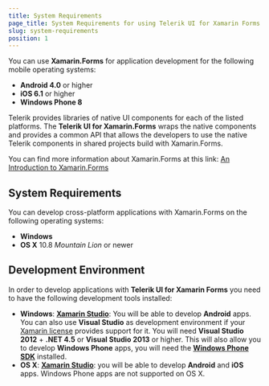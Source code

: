 ```yaml
---
title: System Requirements
page_title: System Requirements for using Telerik UI for Xamarin Forms
slug: system-requirements
position: 1
---
```

You can use **Xamarin.Forms** for application development for the following mobile operating systems:

* **Android 4.0** or higher
* **iOS 6.1** or higher
* **Windows Phone 8**

Telerik provides libraries of native UI components for each of the listed platforms. The **Telerik UI for Xamarin.Forms** wraps the native components and provides a common API that allows the developers to use the native Telerik components in shared projects build with Xamarin.Forms.

You can find more information about Xamarin.Forms at this link: [An Introduction to Xamarin.Forms](http://developer.xamarin.com/guides/cross-platform/xamarin-forms/introduction-to-xamarin-forms/)

## System Requirements ##
You can develop cross-platform applications with Xamarin.Forms on the following operating systems:

* **Windows**
* **OS X** 10.8 *Mountain Lion* or newer

## Development Environment ##
In order to develop applications with **Telerik UI for Xamarin Forms** you need to have the following development tools installed:

* **Windows**: **[Xamarin Studio](http://xamarin.com/download)**: You will be able to develop **Android** apps.  
You can also use **Visual Studio** as development environment if your [Xamarin license](https://store.xamarin.com/) provides support for it. You will need **Visual Studio 2012** + **.NET 4.5** or **Visual Studio 2013** or higher. This will also allow you to develop **Windows Phone** apps, you will need the **[Windows Phone SDK](https://dev.windows.com/en-us/develop/download-phone-sdk)** installed.
* **OS X**:  **[Xamarin Studio](http://xamarin.com/download)**: you will be able to develop **Android** and **iOS** apps. Windows Phone apps are not supported on OS X.
